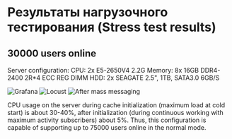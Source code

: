 Результаты нагрузочного тестирования (Stress test results)
==========================================================

30000 users online
------------------

Server configuration:
CPU: 2x E5-2650V4 2.2G
Memory: 8x 16GB DDR4-2400 2R*4 ECC REG DIMM
HDD: 2x SEAGATE 2.5", 1TB, SATA3.0 6GB/S

![Grafana](/30kgrafana.png)
![Locust](/30klocust.png)
![After mass messaging](/30kmessage_send.png)

CPU usage on the server during cache initialization (maximum load at cold start) is about 30-40%, after initialization (during continuous working with maximum activity subscribers) about 5%. Thus, this configuration is capable of supporting up to 75000 users online in the normal mode.